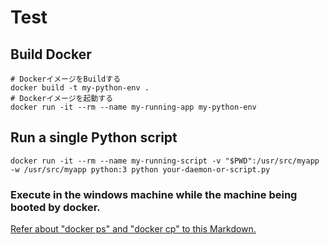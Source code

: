 # Test

## Build Docker

```dosbatch
# DockerイメージをBuildする
docker build -t my-python-env .
# Dockerイメージを起動する
docker run -it --rm --name my-running-app my-python-env
```

## Run a single Python script
```dosbatch
docker run -it --rm --name my-running-script -v "$PWD":/usr/src/myapp -w /usr/src/myapp python:3 python your-daemon-or-script.py
```

### Execute in the windows machine while the machine being booted by docker.

[Refer about "docker ps" and "docker cp" to this Markdown.](../README.md)
